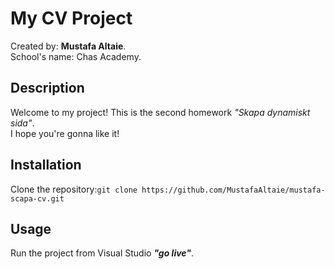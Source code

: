 # My CV Project
Created by: **Mustafa Altaie**.  
School's name: Chas Academy.

## Description
Welcome to my project! This is the second homework  _"Skapa dynamiskt sida"_.  
I hope you're gonna like it!

## Installation
Clone the repository:`git clone https://github.com/MustafaAltaie/mustafa-scapa-cv.git`

## Usage
Run the project from Visual Studio ***"go live"***.